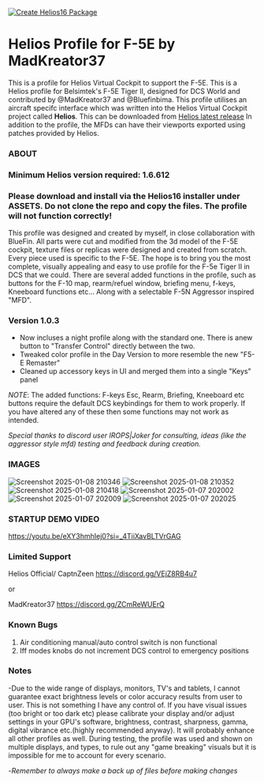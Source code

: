 [![Create Helios16 Package](https://github.com/HeliosProfiles/DCS-F-5E-Profile-by-MadKreator37/actions/workflows/BuildProfilePackage.yml/badge.svg)](https://github.com/HeliosProfiles/DCS-F-5E-Profile-by-MadKreator37/actions/workflows/BuildProfilePackage.yml)
# Helios Profile for F-5E by MadKreator37
This is a profile for Helios Virtual Cockpit to support the F-5E.
This is a Helios profile for Belsimtek's F-5E Tiger II, designed for DCS World and contributed by @MadKreator37 and @Bluefinbima. 
This profile utilises an aircraft specifc interface which was written into the Helios Virtual Cockpit project called **Helios**.  This can be downloaded from [Helios latest release](https://github.com/HeliosVirtualCockpit/Helios/releases/latest)
In addition to the profile, the MFDs can have their viewports exported using patches provided by Helios.

### ABOUT

### Minimum Helios version required: 1.6.612

### Please download and install via the Helios16 installer under ASSETS. Do not clone the repo and copy the files. The profile will not function correctly!

This profile was designed and created by myself, in close collaboration with BlueFin. All parts were cut and modified from the 3d model of the F-5E cockpit, texture files or replicas were designed and created from scratch. Every piece used is specific to the F-5E.  The hope is to bring you the most complete, visually appealing and easy to use profile for the F-5e Tiger II in DCS that we could.  There are several added functions in the profile, such as buttons for the F-10 map, rearm/refuel window, briefing menu, f-keys, Kneeboard functions etc... Along with a selectable F-5N Aggressor inspired "MFD". 

### Version 1.0.3 
- Now incluses a night profile along with the standard one. There is anew button to "Transfer Control" directly between the two.
- Tweaked color profile in the Day Version to more resemble the new "F5-E Remaster"
- Cleaned up accessory keys in UI and merged them into a single "Keys" panel


*NOTE*: The added functions:  F-keys Esc, Rearm, Briefing, Kneeboard etc buttons require the default DCS keybindings for them to work properly. If you have altered any of these then some functions may not work as intended.

*Special thanks to discord user IROPS|Joker for consulting, ideas (like the aggressor style mfd) testing and feedback during creation.*


### IMAGES 
![Screenshot 2025-01-08 210346](https://github.com/user-attachments/assets/49e15a85-de6a-401d-97b7-9e455662834c)
![Screenshot 2025-01-08 210352](https://github.com/user-attachments/assets/514a6695-40c8-4378-963a-7ead0239199f)
![Screenshot 2025-01-08 210418](https://github.com/user-attachments/assets/83cb5e1b-bb57-40db-8e5b-c83b344c76ba)
![Screenshot 2025-01-07 202002](https://github.com/user-attachments/assets/5e06359a-2c81-449a-aded-239f5ad06fc9)
![Screenshot 2025-01-07 202009](https://github.com/user-attachments/assets/de03a67a-c3a6-4e6f-99e9-85e12e581ab7)
![Screenshot 2025-01-07 202025](https://github.com/user-attachments/assets/b2105435-df14-4c64-ae93-1d98b11cd6c0)

###  STARTUP DEMO VIDEO

https://youtu.be/eXY3hmhIej0?si=_4TiiXavBLTVrGAG


### Limited Support

Helios Official/ CaptnZeen     https://discord.gg/VEjZ8RB4u7

or

MadKreator37  https://discord.gg/ZCmReWUErQ

### Known Bugs

1. Air conditioning manual/auto control switch is non functional
2. Iff modes knobs do not increment DCS control to emergency positions

 
### Notes

-Due to the wide range of displays, monitors, TV's and tablets,  I cannot guarantee exact brightness levels or color accuracy results from user to user. This is not something I have any control of. If you have visual issues (too bright or too dark etc)  please calibrate your display and/or adjust settings in your GPU's software, brightness, contrast, sharpness, gamma, digital vibrance etc.(highly recommended anyway). It will probably enhance all other profiles as well. During testing, the profile was used and shown on multiple displays, and types,  to rule out any "game breaking" visuals but it is impossible for me to account for every scenario.

-*Remember to always make a back up of files before making changes*
